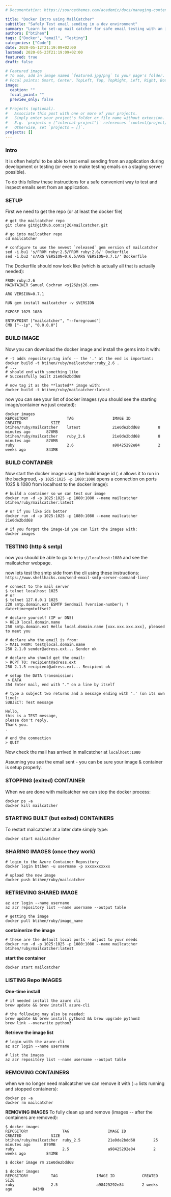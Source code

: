 ```yaml
---
# Documentation: https://sourcethemes.com/academic/docs/managing-content/

title: "Docker Intro using MailCatcher"
subtitle: "Safely Test email sending in a dev environment"
summary: "Learn to set-up mail catcher for safe email testing with an introduction to Docker"
authors: ["btihen"]
tags: ["Docker", "email", "Testing"]
categories: ["Code"]
date: 2020-05-12T21:19:09+02:00
lastmod: 2020-05-23T21:19:09+02:00
featured: true
draft: false

# Featured image
# To use, add an image named `featured.jpg/png` to your page's folder.
# Focal points: Smart, Center, TopLeft, Top, TopRight, Left, Right, BottomLeft, Bottom, BottomRight.
image:
  caption: ""
  focal_point: ""
  preview_only: false

# Projects (optional).
#   Associate this post with one or more of your projects.
#   Simply enter your project's folder or file name without extension.
#   E.g. `projects = ["internal-project"]` references `content/project/deep-learning/index.md`.
#   Otherwise, set `projects = []`.
projects: []
---
```

### **Intro**

It is often helpful to be able to test email sending from an application during development or testing (or even to make testing emails on a staging server possible).

To do this follow these instructions for a safe convenient way to test and inspect emails sent from an application.

### **SETUP**

First we need to get the repo (or at least the docker file)
```
# get the mailcatcher repo
git clone git@github.com:sj26/mailcatcher.git

# go into mailcather repo
cd mailcatcher

# configure to use the newest `released` gem version of mailcatcher
sed -i.bu1 's/FROM ruby:2.5/FROM ruby:2.6/' Dockerfile
sed -i.bu2 's/ARG VERSION=0.6.5/ARG VERSION=0.7.1/' Dockerfile
```

The Dockerfile should now look like (which is actually all that is actually needed):
```
FROM ruby:2.6
MAINTAINER Samuel Cochran <sj26@sj26.com>

ARG VERSION=0.7.1

RUN gem install mailcatcher -v $VERSION

EXPOSE 1025 1080

ENTRYPOINT ["mailcatcher", "--foreground"]
CMD ["--ip", "0.0.0.0"]
```

### **BUILD IMAGE**

Now you can download the docker image and install the gems into it with:
```
# -t adds repository:tag info -- the '.' at the end is important:
docker build -t btihen/ruby/mailcatcher:ruby_2.6 .
# ...
# should end with something like
# Successfully built 21e0de2bdd68

# now tag it as the **lasted** image with:
docker build -t btihen/ruby/mailcatcher:latest .
```

now you can see your list of docker images (you should see the starting image/container we just created):
```
docker images
REPOSITORY                 TAG                 IMAGE ID            CREATED             SIZE
btihen/ruby/mailcatcher    latest              21e0de2bdd68        8 minutes ago       870MB
btihen/ruby/mailcatcher    ruby_2.6            21e0de2bdd68        8 minutes ago       870MB
ruby                       2.6                 a98425292e84        2 weeks ago         843MB
```

### **BUILD CONTAINER**

Now start the docker image using the build image id (`-d` allows it to run in the backgroud, `-p 1025:1025 -p 1080:1080` opens a connection on ports 1025 & 1080 from localhost to the docker image):

```
# build a container so we can test our image
docker run -d -p 1025:1025 -p 1080:1080 --name mailcatcher btihen/ruby/mailcatcher:latest

# or if you like ids better
docker run -d -p 1025:1025 -p 1080:1080 --name mailcatcher 21e0de2bdd68

# if you forgot the image-id you can list the images with:
docker images
```

### **TESTING (http & smtp)**

now you should be able to go to `http://localhost:1080` and see the mailcatcher webpage.

now lets test the smtp side from the cli using these instructions: `https://www.shellhacks.com/send-email-smtp-server-command-line/`
```
# connect to the mail server
$ telnet localhost 1025
# or
$ telnet 127.0.0.1 1025
220 smtp.domain.ext ESMTP Sendmail ?version-number?; ?date+time+gmtoffset?

# declare yourself (IP or DNS)
> HELO local.domain.name
250 smtp.domain.ext Hello local.domain.name [xxx.xxx.xxx.xxx], pleased to meet you

# declare who the email is from:
> MAIL FROM: test@local.domain.name
250 2.1.0 sender@adress.ext... Sender ok

# declare who should get the email:
> RCPT TO: recipient@adress.ext
250 2.1.5 recipient@adress.ext... Recipient ok

# setup the DATA transmission:
 > DATA
354 Enter mail, end with "." on a line by itself

# type a subject two returns and a message ending with '.' (on its own line):
SUBJECT: Test message

Hello,
this is a TEST message,
please don't reply.
Thank you.
.

# end the connection
> QUIT
```
Now check the mail has arrived in mailcatcher at `localhost:1080`

Assuming you see the email sent - you can be sure your image & container is setup properly.


### **STOPPING (exited) CONTAINER**

When we are done with mailcatcher we can stop the docker process:
```
docker ps -a
docker kill mailcatcher
```

### **STARTING BUILT (but exited) CONTAINERS**
To restart mailcatcher at a later date simply type:

`docker start mailcatcher`


### **SHARING IMAGES (once they work)**

```
# login to the Azure Container Repository
docker login btihen -u username -p xxxxxxxxxxx

# upload the new image
docker push btihen/ruby/mailcatcher
```

### **RETRIEVING SHARED IMAGE**

```
az acr login --name username
az acr repository list --name username --output table

# getting the image
docker pull btihen/ruby/image_name
```

**containerize the image**
```
# these are the default local ports - adjust to your needs
docker run -d -p 1025:1025 -p 1080:1080 --name mailcatcher btihen/ruby/mailcatcher:latest
```

**start the container**
```
docker start mailcatcher
```


### **LISTING Repo IMAGES**

**One-time install**
```
# if needed install the azure cli
brew update && brew install azure-cli

# the following may also be needed:
brew update && brew install python3 && brew upgrade python3
brew link --overwrite python3
```

**Retrieve the image list**
```
# login with the azure-cli
az acr login --name username

# list the images
az acr repository list --name username --output table
```

### **REMOVING CONTAINERS**
when we no longer need mailcatcher we can remove it with (`-a` lists running and stopped containers):
```
docker ps -a
docker rm mailcatcher
```

**REMOVING IMAGES**
To fully clean up and remove (images -- after the containers are removed):
```
$ docker images
REPOSITORY               TAG                 IMAGE ID            CREATED             SIZE
btihen/ruby/mailcatcher  ruby_2.5            21e0de2bdd68        25 minutes ago      870MB
ruby                     2.5                 a98425292e84        2 weeks ago         843MB

$ docker image rm 21e0de2bdd68

$ docker images
REPOSITORY          TAG                 IMAGE ID            CREATED             SIZE
ruby                2.5                 a98425292e84        2 weeks ago         843MB
```
